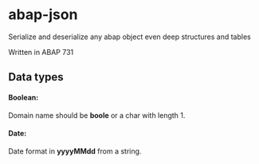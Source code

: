 # abap-json
Serialize and deserialize any abap object even deep structures and tables

Written in ABAP 731

## Data types
#### Boolean:
Domain name should be **boole** or a char with length 1.
#### Date:
Date format in **yyyyMMdd** from a string.
